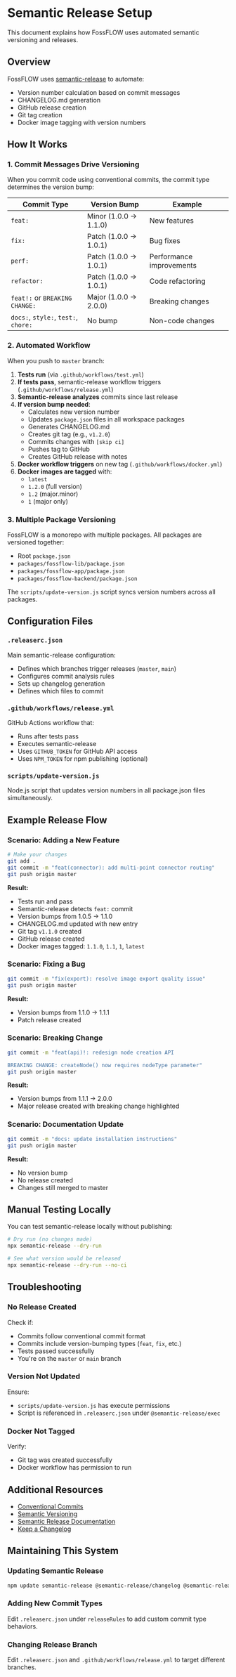 # Semantic Release Setup

This document explains how FossFLOW uses automated semantic versioning and releases.

## Overview

FossFLOW uses [semantic-release](https://github.com/semantic-release/semantic-release) to automate:
- Version number calculation based on commit messages
- CHANGELOG.md generation
- GitHub release creation
- Git tag creation
- Docker image tagging with version numbers

## How It Works

### 1. Commit Messages Drive Versioning

When you commit code using conventional commits, the commit type determines the version bump:

| Commit Type | Version Bump | Example |
|-------------|--------------|---------|
| `feat:` | Minor (1.0.0 → 1.1.0) | New features |
| `fix:` | Patch (1.0.0 → 1.0.1) | Bug fixes |
| `perf:` | Patch (1.0.0 → 1.0.1) | Performance improvements |
| `refactor:` | Patch (1.0.0 → 1.0.1) | Code refactoring |
| `feat!:` or `BREAKING CHANGE:` | Major (1.0.0 → 2.0.0) | Breaking changes |
| `docs:`, `style:`, `test:`, `chore:` | No bump | Non-code changes |

### 2. Automated Workflow

When you push to `master` branch:

1. **Tests run** (via `.github/workflows/test.yml`)
2. **If tests pass**, semantic-release workflow triggers (`.github/workflows/release.yml`)
3. **Semantic-release analyzes** commits since last release
4. **If version bump needed**:
   - Calculates new version number
   - Updates `package.json` files in all workspace packages
   - Generates CHANGELOG.md
   - Creates git tag (e.g., `v1.2.0`)
   - Commits changes with `[skip ci]`
   - Pushes tag to GitHub
   - Creates GitHub release with notes
5. **Docker workflow triggers** on new tag (`.github/workflows/docker.yml`)
6. **Docker images are tagged** with:
   - `latest`
   - `1.2.0` (full version)
   - `1.2` (major.minor)
   - `1` (major only)

### 3. Multiple Package Versioning

FossFLOW is a monorepo with multiple packages. All packages are versioned together:
- Root `package.json`
- `packages/fossflow-lib/package.json`
- `packages/fossflow-app/package.json`
- `packages/fossflow-backend/package.json`

The `scripts/update-version.js` script syncs version numbers across all packages.

## Configuration Files

### `.releaserc.json`

Main semantic-release configuration:
- Defines which branches trigger releases (`master`, `main`)
- Configures commit analysis rules
- Sets up changelog generation
- Defines which files to commit

### `.github/workflows/release.yml`

GitHub Actions workflow that:
- Runs after tests pass
- Executes semantic-release
- Uses `GITHUB_TOKEN` for GitHub API access
- Uses `NPM_TOKEN` for npm publishing (optional)

### `scripts/update-version.js`

Node.js script that updates version numbers in all package.json files simultaneously.

## Example Release Flow

### Scenario: Adding a New Feature

```bash
# Make your changes
git add .
git commit -m "feat(connector): add multi-point connector routing"
git push origin master
```

**Result:**
- Tests run and pass
- Semantic-release detects `feat:` commit
- Version bumps from 1.0.5 → 1.1.0
- CHANGELOG.md updated with new entry
- Git tag `v1.1.0` created
- GitHub release created
- Docker images tagged: `1.1.0`, `1.1`, `1`, `latest`

### Scenario: Fixing a Bug

```bash
git commit -m "fix(export): resolve image export quality issue"
git push origin master
```

**Result:**
- Version bumps from 1.1.0 → 1.1.1
- Patch release created

### Scenario: Breaking Change

```bash
git commit -m "feat(api)!: redesign node creation API

BREAKING CHANGE: createNode() now requires nodeType parameter"
git push origin master
```

**Result:**
- Version bumps from 1.1.1 → 2.0.0
- Major release created with breaking change highlighted

### Scenario: Documentation Update

```bash
git commit -m "docs: update installation instructions"
git push origin master
```

**Result:**
- No version bump
- No release created
- Changes still merged to master

## Manual Testing Locally

You can test semantic-release locally without publishing:

```bash
# Dry run (no changes made)
npx semantic-release --dry-run

# See what version would be released
npx semantic-release --dry-run --no-ci
```

## Troubleshooting

### No Release Created

Check if:
- Commits follow conventional commit format
- Commits include version-bumping types (`feat`, `fix`, etc.)
- Tests passed successfully
- You're on the `master` or `main` branch

### Version Not Updated

Ensure:
- `scripts/update-version.js` has execute permissions
- Script is referenced in `.releaserc.json` under `@semantic-release/exec`

### Docker Not Tagged

Verify:
- Git tag was created successfully
- Docker workflow has permission to run

## Additional Resources

- [Conventional Commits](https://www.conventionalcommits.org/)
- [Semantic Versioning](https://semver.org/)
- [Semantic Release Documentation](https://semantic-release.gitbook.io/semantic-release/)
- [Keep a Changelog](https://keepachangelog.com/)

## Maintaining This System

### Updating Semantic Release

```bash
npm update semantic-release @semantic-release/changelog @semantic-release/git @semantic-release/exec
```

### Adding New Commit Types

Edit `.releaserc.json` under `releaseRules` to add custom commit type behaviors.

### Changing Release Branch

Edit `.releaserc.json` and `.github/workflows/release.yml` to target different branches.
